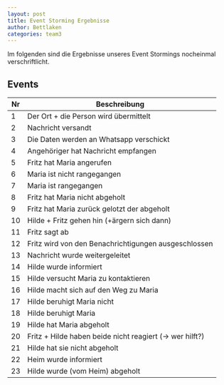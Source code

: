 ```yaml
---
layout: post
title: Event Storming Ergebnisse
author: Bettlaken
categories: team3
---
```


Im folgenden sind die Ergebnisse unseres Event Stormings nocheinmal verschriftlicht.

## Events

|Nr| Beschreibung                                        |
|--|-----------------------------------------------------|
| 1| Der Ort + die Person wird übermittelt               |
| 2| Nachricht versandt                                  |
| 3| Die Daten werden an Whatsapp verschickt             |
| 4| Angehöriger hat Nachricht empfangen                 |
| 5| Fritz hat Maria angerufen                           |
| 6| Maria ist nicht rangegangen                         |
| 7| Maria ist rangegangen                               |
| 8| Fritz hat Maria nicht abgeholt                      |
| 9| Fritz hat Maria zurück gelotzt der abgeholt         |
|10| Hilde + Fritz gehen hin (+ärgern sich dann)         |
|11| Fritz sagt ab                                       |
|12| Fritz wird von den Benachrichtigungen ausgeschlossen|
|13| Nachricht wurde weitergeleitet                      |
|14| Hilde wurde informiert                              |
|15| Hilde versucht Maria zu kontaktieren                |
|16| Hilde macht sich auf den Weg zu Maria               |
|17| Hilde beruhigt Maria nicht                          |
|18| Hilde beruhigt Maria                                |
|19| Hilde hat Maria abgeholt                            |
|20| Fritz + Hilde haben beide nicht reagiert (-> wer hilft?)|
|21| Hilde hat sie nicht abgeholt                        |
|22| Heim wurde informiert                               |
|23| Hilde wurde (vom Heim) abgeholt                     |




